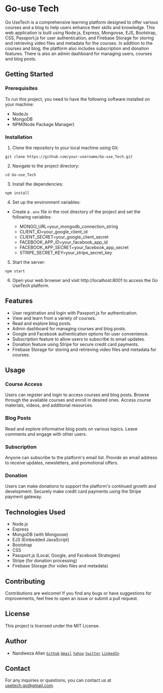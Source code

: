 # Go-use Tech

Go UseTech is a comprehensive learning platform designed to offer various courses and a blog to help users enhance their skills and knowledge. This web application is built using Node.js, Express, Mongoose, EJS, Bootstrap, CSS, Passport.js for user authentication, and Firebase Storage for storing and retrieving video files and metadata for the courses. In addition to the courses and blog, the platform also includes subscription and donation features. There is also an admin dashboard for managing users, courses and blog posts.

## Getting Started

### Prerequisites

To run this project, you need to have the following software installed on your machine:

+ NodeJs
+ MongoDB
+ NPM(Node Package Manager)

### Installation

1. Clone the repository to your local machine using Git:

`git clone https://github.com/your-username/Go-use_Tech.git`

2. Navigate to the project directory:

`cd Go-use_Tech`

3. Install the dependencies:

`npm install`

4. Set up the environment variables:

+ Create a `.env` file in the root directory of the project and set the following variables:

    + MONGO_URL=your_mongodb_connection_string
    + CLIENT_ID=your_google_client_id
    + CLIENT_SECRET=your_google_client_secret
    + FACEBOOK_APP_ID=your_facebook_app_id
    + FACEBOOK_APP_SECRET=your_facebook_app_secret
    + STRIPE_SECRET_KEY=your_stripe_secret_key

5. Start the server:

`npm start`

6. Open your web browser and visit http://localhost:8001 to access the Go UseTech platform.

## Features

+ User registration and login with Passport.js for authentication.
+ View and learn from a variety of courses.
+ Read and explore blog posts.
+ Admin dashboard for managing courses and blog posts.
+ Google and Facebook authentication options for user convenience.
+ Subscription feature to allow users to subscribe to email updates.
+ Donation feature using Stripe for secure credit card payments.
+ Firebase Storage for storing and retrieving video files and metadata for courses.

## Usage

### Course Access

Users can register and login to access courses and blog posts.
Browse through the available courses and enroll in desired ones.
Access course materials, videos, and additional resources.

### Blog Posts

Read and explore informative blog posts on various topics.
Leave comments and engage with other users.

### Subscription

Anyone can subscribe to the platform's email list.
Provide an email address to receive updates, newsletters, and promotional offers.

### Donation

Users can make donations to support the platform's continued growth and development.
Securely make credit card payments using the Stripe payment gateway.

## Technologies Used

+ Node.js
+ Express
+ MongoDB (with Mongoose)
+ EJS (Embedded JavaScript)
+ Bootstrap
+ CSS
+ Passport.js (Local, Google, and Facebook Strategies)
+ Stripe (for donation processing)
+ Firebase Storage (for video files and metadata)

## Contributing

Contributions are welcome! If you find any bugs or have suggestions for improvements, feel free to open an issue or submit a pull request.

## License

This project is licensed under the MIT License.

## Author

+ Nandweza Allan [`Github`](https://github.com/nandweza) [`Gmail`](allannandweza@gmail.com) [`Yahoo`](nandwezaallan@yahoo.com) [`twitter`](https://twitter.com/allannandweza) [`LinkedIn`](http://www.linkedin.com/in/nandweza-allan-054a21218)

## Contact

For any inquiries or questions, you can contact us at usetech.go@gmail.com.
